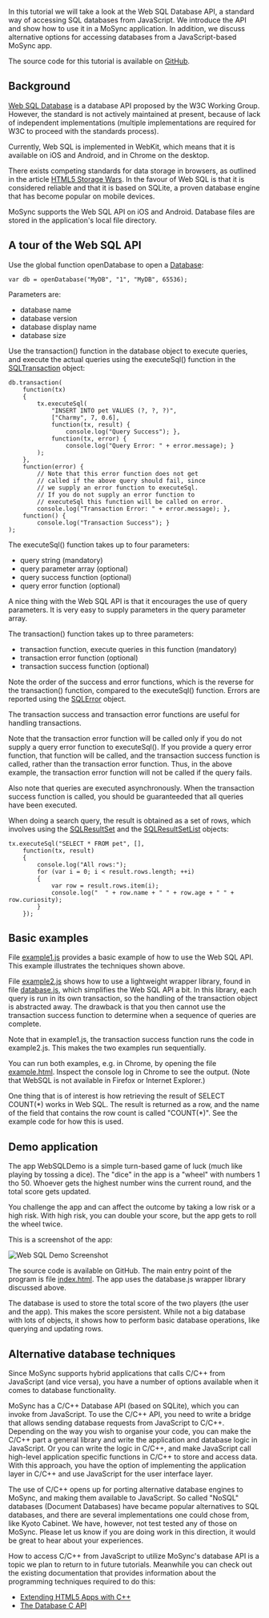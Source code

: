 <!-- # Using Web SQL in MoSync Apps  -->
<!-- C:\md>perl Markdown.pl C:\MoSyncProjects\MoSyncApps\WebSQLDemo\Tutorial\WebSQLTutorial.md > output.txt -->

<!--
<style type="text/css">
p>img {
  width: 550px;
}
</style>
-->

In this tutorial we will take a look at the Web SQL Database API, a standard way of accessing SQL databases from JavaScript. We introduce the API and show how to use it in a MoSync application. In addition, we discuss alternative options for accessing databases from a JavaScript-based MoSync app.

The source code for this tutorial is available on [GitHub](https://github.com/divineprog/MoSyncApps/tree/master/WebSQLDemo).

## Background

[Web SQL Database](http://www.w3.org/TR/webdatabase/) is a database API proposed by the W3C Working Group. However, the standard is not actively maintained at present, because of lack of independent implementations (multiple implementations are required for W3C to proceed with the standards process).

Currently, Web SQL is implemented in WebKit, which means that it is available on iOS and Android, and in Chrome on the desktop.

There exists competing standards for data storage in browsers, as outlined in the article [HTML5 Storage Wars](http://csimms.botonomy.com/2011/05/html5-storage-wars-localstorage-vs-indexeddb-vs-web-sql.html). In the favour of Web SQL is that it is considered reliable and that it is based on SQLite, a proven database engine that has become popular on mobile devices.

MoSync supports the Web SQL API on iOS and Android. Database files are stored in the application's local file directory.

## A tour of the Web SQL API

Use the global function openDatabase to open a [Database](http://www.mosync.com/files/imports/doxygen/latest/html5/database.md.html#Database):

    var db = openDatabase("MyDB", "1", "MyDB", 65536);
    
Parameters are:

* database name
* database version
* database display name
* database size

Use the transaction() function in the database object to execute queries, and execute the actual queries using the executeSql() function in the [SQLTransaction](http://www.mosync.com/files/imports/doxygen/latest/html5/sqltransaction.md.html#SQLTransaction) object:

    db.transaction(
        function(tx)
        {
            tx.executeSql(
                "INSERT INTO pet VALUES (?, ?, ?)",
                ["Charmy", 7, 0.6],
                function(tx, result) {
                    console.log("Query Success"); },
                function(tx, error) {
                    console.log("Query Error: " + error.message); }
            );
        },
        function(error) {
            // Note that this error function does not get
            // called if the above query should fail, since
            // we supply an error function to executeSql.
            // If you do not supply an error function to
            // executeSql this function will be called on error.
            console.log("Transaction Error: " + error.message); },
        function() {
            console.log("Transaction Success"); }
    );

The executeSql() function takes up to four parameters:

* query string (mandatory)
* query parameter array (optional)
* query success function (optional)
* query error function (optional)

A nice thing with the Web SQL API is that it encourages the use of query parameters. It is very easy to supply parameters in the query parameter array.

The transaction() function takes up to three parameters:

* transaction function, execute queries in this function (mandatory)
* transaction error function (optional)
* transaction success function (optional)

Note the order of the success and error functions, which is the reverse for the transaction() function, compared to the executeSql() function. Errors are reported using the [SQLError](http://www.mosync.com/files/imports/doxygen/latest/html5/sqlerror.md.html#SQLError) object.

The transaction success and transaction error functions are useful for handling transactions.

Note that the transaction error function will be called only if you do not supply a query error function to executeSql(). If you provide a query error function, that function will be called, and the transaction success function is called, rather than the transaction error function. Thus, in the above example, the transaction error function will not be called if the query fails.

Also note that queries are executed asynchronously. When the transaction success function is called, you should be guaranteeded that all queries have been executed.

When doing a search query, the result is obtained as a set of rows, which involves using the [SQLResultSet](http://www.mosync.com/files/imports/doxygen/latest/html5/sqlresultset.md.html#SQLResultSet) and the [SQLResultSetList](http://www.mosync.com/files/imports/doxygen/latest/html5/sqlresultsetlist.md.html#SQLResultSetList) objects:

    tx.executeSql("SELECT * FROM pet", [],
        function(tx, result)
        {
            console.log("All rows:");
            for (var i = 0; i < result.rows.length; ++i)
            {
                var row = result.rows.item(i);
                console.log("  " + row.name + " " + row.age + " " + row.curiosity);
            }
        });

## Basic examples

File [example1.js](https://github.com/divineprog/MoSyncApps/blob/master/WebSQLDemo/LocalFiles/example1.js) provides a basic example of how to use the Web SQL API. This example illustrates the techniques shown above.

File [example2.js](https://github.com/divineprog/MoSyncApps/blob/master/WebSQLDemo/LocalFiles/example2.js) shows how to use a lightweight wrapper library, found in file [database.js](https://github.com/divineprog/MoSyncApps/blob/master/WebSQLDemo/LocalFiles/database.js), which simplifies the Web SQL API a bit. In this library, each query is run in its own transaction, so the handling of the transaction object is abstracted away. The drawback is that you then cannot use the transaction success function to determine when a sequence of queries are complete.

Note that in example1.js, the transaction success function runs the code in example2.js. This makes the two examples run sequentially.

You can run both examples, e.g. in Chrome, by opening the file [example.html](https://github.com/divineprog/MoSyncApps/blob/master/WebSQLDemo/LocalFiles/example.html). Inspect the console log in Chrome to see the output. (Note that WebSQL is not available in Firefox or Internet Explorer.)

One thing that is of interest is how retrieving the result of SELECT COUNT(\*) works in Web SQL. The result is returned as a row, and the name of the field that contains the row count is called "COUNT(\*)". See the example code for how this is used.

## Demo application

The app WebSQLDemo is a simple turn-based game of luck (much like playing by tossing a dice). The "dice" in the app is a "wheel" with numbers 1 tho 50. Whoever gets the highest number wins the current round, and the total score gets updated.

You challenge the app and can affect the outcome by taking a low risk or a high risk. With high risk, you can double your score, but the app gets to roll the wheel twice.

This is a screenshot of the app:

![Web SQL Demo Screenshot](https://raw.github.com/divineprog/MoSyncApps/master/WebSQLDemo/Tutorial/WebSQLDemo.png)

The source code is available on GitHub. The main entry point of the program is file [index.html](https://github.com/divineprog/MoSyncApps/blob/master/WebSQLDemo/LocalFiles/index.html). The app uses the database.js wrapper library discussed above.

The database is used to store the total score of the two players (the user and the app). This makes the score persistent. While not a big database with lots of objects, it shows how to perform basic database operations, like querying and updating rows.

## Alternative database techniques

Since MoSync supports hybrid applications that calls C/C++ from JavaScript (and vice versa), you have a number of options available when it comes to database functionality.

MoSync has a C/C++ Database API (based on SQLite), which you can invoke from JavaScript. To use the C/C++ API, you need to write a bridge that allows sending database requests from JavaScript to C/C++. Depending on the way you wish to organise your code, you can make the C/C++ part a general library and write the application and database logic in JavaScript. Or you can write the logic in C/C++, and make JavaScript call high-level application specific functions in C/C++ to store and access data. With this approach, you have the option of implementing the application layer in C/C++ and use JavaScript for the user interface layer.

The use of C/C++ opens up for porting alternative database engines to MoSync, and making them available to JavaScript. So called "NoSQL" databases (Document Databases) have became popular alternatives to SQL databases, and there are several implementations one could chose from, like Kyoto Cabinet. We have, however, not test tested any of those on MoSync. Please let us know if you are doing work in this direction, it would be great to hear about your experiences.

How to access C/C++ from JavaScript to utilize MoSync's database API is a topic we plan to return to in future tutorials. Meanwhile you can check out the existing documentation that provides information about the programming techniques required to do this:

* [Extending HTML5 Apps with C++](http://www.mosync.com/documentation/manualpages/how-communicate-between-javascript-and-c-mosync)
* [The Database C API](http://www.mosync.com/documentation/manualpages/sql-database-api)
